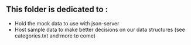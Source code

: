 ## This folder is dedicated to :
- Hold the mock data to use with json-server
- Host sample data to make better decisions on our data structures (see categories.txt and more to come)

